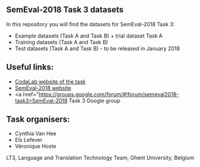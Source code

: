 ## SemEval-2018 Task 3 datasets ##

In this repository you will find the datasets for SemEval-2018 Task 3:

* Example datasets (Task A and Task B) + trial dataset Task A
* Training datasets (Task A and Task B)
* Test datasets (Task A and Task B) - to be released in January 2018

## Useful links: ##
* <a href="https://competitions.codalab.org/competitions/17468" target="_blank">CodaLab website of the task</a>
* <a href="http://alt.qcri.org/semeval2018/index.php?id=tasks" target="_blank">SemEval-2018 website</a>
* <a href="https://groups.google.com/forum/#!forum/semeval2018-task3>SemEval-2018 Task 3 Google group</a>


## Task organisers: ##
* Cynthia Van Hee
* Els Lefever
* Véronique Hoste

LT3, Language and Translation Technology Team, Ghent University, Belgium


